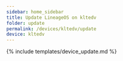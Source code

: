 ```yaml
---
sidebar: home_sidebar
title: Update LineageOS on kltedv
folder: update
permalink: /devices/kltedv/update
device: kltedv
---
```

{% include templates/device_update.md %}
